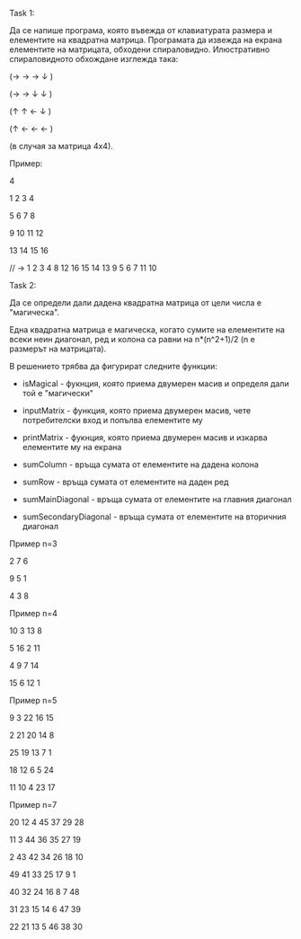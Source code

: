 Task 1:

Да се напише програма, която въвежда от клавиатурата размера и елементите на квадратна матрица. Програмата да извежда на екрана елементите на матрицата, обходени спираловидно. Илюстративно спираловидното обхождане изглежда така: 

(→ → → ↓ ) 

(→ → ↓ ↓ ) 

(↑ ↑ ← ↓ ) 

(↑ ← ← ← ) 

(в случая за матрица 4х4).


Пример: 

4

  1 2 3 4

  5 6 7 8

9 10 11 12 

13 14 15 16

// -> 1 2 3 4 8 12 16 15 14 13 9 5 6 7 11 10

Task 2:

Да се определи дали дадена квадратна матрица от цели числа е "магическа".

Една квадратна матрица е магическа, когато сумите на елементите на всеки неин диагонал, ред и колона са равни на n*(n^2+1)/2 (n е размерът на матрицата).

В решението трябва да фигурират следните функции:

- isMagical   - фукнция, която приема двумерен масив и определя дали той е "магически"

- inputMatrix - функция, която приема двумерен масив, чете потребителски вход и попълва елементите му

- printMatrix - фукнция, която приема двумерен масив и изкарва елементите му на екрана

- sumColumn - връща сумата от елементите на дадена колона

- sumRow -  връща сумата от елементите на даден ред

- sumMainDiagonal - връща сумата от елементите на главния диагонал

- sumSecondaryDiagonal - връща сумата от елементите на вторичния диагонал



Пример n=3

2  7  6

9  5  1

4  3  8


Пример n=4

10  3  13   8

5  16   2  11

4   9 	 7  14

15  6 	12   1 

Пример n=5

9   3  22  16  15

2  21  20  14   8

25  19  13   7   1

18  12   6   5  24

11  10   4  23  17


Пример n=7

20  12   4  45  37  29  28

11   3  44  36  35  27  19

2  43  42  34  26  18  10

49  41  33  25  17   9   1

40  32  24  16   8   7  48

31  23  15  14   6  47  39

22  21  13   5  46  38  30
